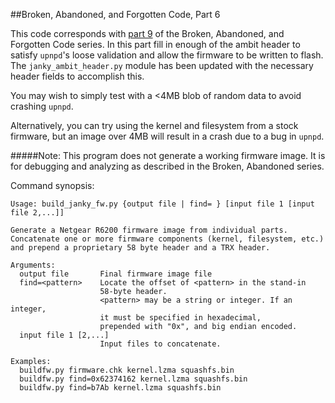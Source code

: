 ##Broken, Abandoned, and Forgotten Code, Part 6

This code corresponds with [part 9](http://shadow-file.blogspot.com) of the Broken, Abandoned, and Forgotten Code series. In this part fill in enough of the ambit header to satisfy ``upnpd``'s loose validation and allow the firmware to be written to flash. The ``janky_ambit_header.py`` module has been updated with the necessary header fields to accomplish this.

You may wish to simply test with a <4MB blob of random data to avoid crashing ``upnpd``.

Alternatively, you can try using the kernel and filesystem from a stock firmware, but an image over 4MB will result in a crash due to a bug in ``upnpd``.


#####Note: This program does not generate a working firmware image. It is for debugging and analyzing as described in the Broken, Abandoned series.

Command synopsis:

    Usage: build_janky_fw.py {output file | find= } [input file 1 [input file 2,...]]

    Generate a Netgear R6200 firmware image from individual parts.
    Concatenate one or more firmware components (kernel, filesystem, etc.)
    and prepend a proprietary 58 byte header and a TRX header.

    Arguments:
      output file   	Final firmware image file
      find=<pattern>	Locate the offset of <pattern> in the stand-in
                    	58-byte header.
                    	<pattern> may be a string or integer. If an integer,
                    	it must be specified in hexadecimal,
                    	prepended with "0x", and big endian encoded.
      input file 1 [2,...]
                    	Input files to concatenate.

    Examples:
      buildfw.py firmware.chk kernel.lzma squashfs.bin
      buildfw.py find=0x62374162 kernel.lzma squashfs.bin
      buildfw.py find=b7Ab kernel.lzma squashfs.bin

